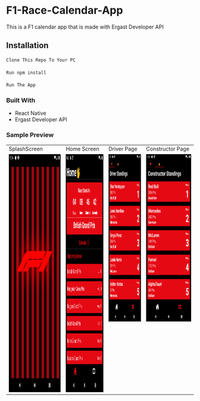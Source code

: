 # F1-Race-Calendar-App

This is a F1 calendar app that is made with Ergast Developer API

## Installation

```bash
Clone This Repo To Your PC

Run npm install

Run The App
```

### Built With

- React Native
- Ergast Developer API

### Sample Preview


 <table>
  <tr>
    <td>SplashScreen</td>
     <td>Home Screen</td>
     <td>Driver Page</td>
    <td>Constructor Page</td>
  </tr>
  <tr>
    <td valign="top"><img src="ScreenShots/Screenshot_1626239718.png" width=480 height=640></td>
    <td valign="top"><img src="ScreenShots/Screenshot_1626239598.png" width=480 height=640></td>
    <td valign="top"><img src="ScreenShots/Screenshot_1626239603.png" width=420 height=450></td>
    <td valign="top"><img src="ScreenShots/Screenshot_1626239605.png" width=420 height=450></td>
  </tr>
 </table>
 
 







